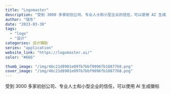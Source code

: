 ```yaml
---
title: "Logomaster"
description: "受到 3000 多家初创公司、专业人士和小型企业的信任，可以使用 AI 生成徽标"
author: "瑞东"
date: "2023-03-30"
tags:
  - "logo"
  - "设计"
categories: 设计辅助
series: "application"
website_link: "https://logomaster.ai/"
color: "#666"

thumb_image: "/img/46c21d8901e097b7bbf9096fb1887768.png"
cover_image: "/img/46c21d8901e097b7bbf9096fb1887768.png"
---
```


受到 3000 多家初创公司、专业人士和小型企业的信任，可以使用 AI 生成徽标
